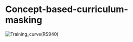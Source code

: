 # Concept-based-curriculum-masking
![Training_curve(RS940)](https://user-images.githubusercontent.com/68541406/187056318-d1b19b1e-aabc-4ab6-8d98-5612daa8953d.png)
